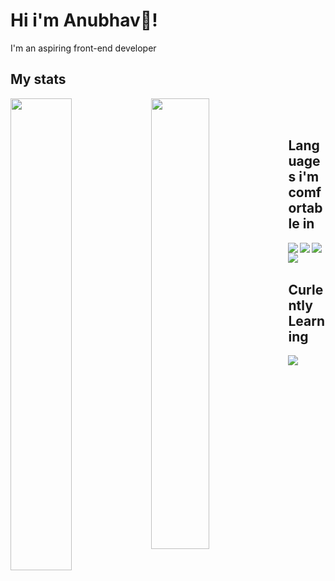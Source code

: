 # Hi i'm Anubhav👋!
I'm an aspiring front-end developer

## My stats
<img align="left" width="44%" src="https://github-readme-stats.vercel.app/api?username=theAnaKen&show_icons=true&theme=radical" />
<img align="left" width="43%" src="https://github-readme-stats.vercel.app/api/top-langs/?username=theAnaKen&layout=compact&theme=radical" />
<br/><br/>






## Languages i'm comfortable in
<img align="left" src="https://img.shields.io/badge/html5-%23E34F26.svg?style=for-the-badge&logo=html5&logoColor=white" />
<img align="left" src ="https://img.shields.io/badge/javascript-%23323330.svg?style=for-the-badge&logo=javascript&logoColor=%23F7DF1E" />
<img align="left" src ="https://img.shields.io/badge/css3-%231572B6.svg?style=for-the-badge&logo=css3&logoColor=white" />
<img align="left" src ="https://img.shields.io/badge/SASS-hotpink.svg?style=for-the-badge&logo=SASS&logoColor=white" />
<br/><br/>

## Curlently Learning

<img align="left" src="https://img.shields.io/badge/react-%2320232a.svg?style=for-the-badge&logo=react&logoColor=%2361DAFB" />
